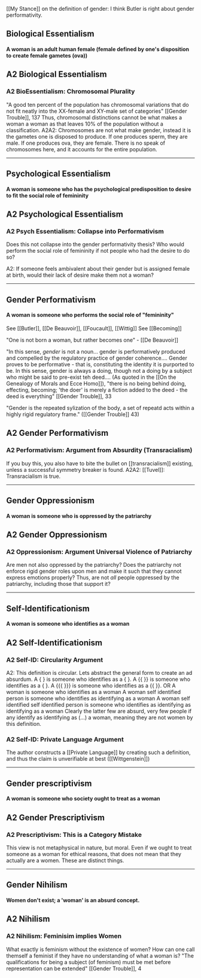 [[My Stance]] on the definition of gender: I think Butler is right about gender performativity.

## Biological Essentialism
#### A woman is an adult human female (female defined by one's disposition to create female gametes (ova))

## A2 Biological Essentialism

### A2 BioEssentialism: Chromosomal Plurality
"A good ten percent of the population has chromosomal variations that do not fit neatly into the XX-female and XY-male set of categories" [[Gender Trouble]], 137
Thus, chromosomal distinctions cannot be what makes a woman a woman as that leaves 10% of the population without a classification.
	A2A2: Chromosomes are not what make gender, instead it is the gametes one is disposed to produce. If one produces sperm, they are male. If one produces ova, they are female. There is no speak of chromosomes here, and it accounts for the entire population.

----

## Psychological Essentialism
#### A woman is someone who has the psychological predisposition to desire to fit the social role of femininity

## A2 Psychological Essentialism

### A2 Psych Essentialism: Collapse into Performativism
Does this not collapse into the gender performativity thesis? Who would perform the social role of femininity if not people who had the desire to do so? 


A2: If someone feels ambivalent about their gender but is assigned female at birth, would their lack of desire make them not a woman?

----

## Gender Performativism
#### A woman is someone who performs the social role of "femininity"
See [[Butler]], [[De Beauvoir]], [[Foucault]], [[Wittig]]
See [[Becoming]]

"One is not born a woman, but rather becomes one" - [[De Beauvoir]]

"In this sense, *gender* is not a noun... gender is performatively produced and compelled by the regulatory practice of gender coherence.... Gender proves to be performative - that is, constituting the identity it is purported to be. In this sense, gender is always a doing, though not a doing by a subject who might be said to pre-exist teh deed.... (As quoted in the [[On the Genealogy of Morals and Ecce Homo]]), "there is no being behind doing, effecting, becoming; 'the doer' is merely a fiction added to the deed - the deed is everything" [[Gender Trouble]], 33

"Gender is the repeated sylization of the body, a set of repeatd acts within a highly rigid regulatory frame." ([[Gender Trouble]] 43)

## A2 Gender Performativism

### A2 Performativism: Argument from Absurdity (Transracialism)
If you buy this, you also have to bite the bullet on [[transracialism]] existing, unless a successful symmetry breaker is found.
	A2A2: [[Tuvel]]: Transracialism is true.

----

## Gender Oppressionism
#### A woman is someone who is oppressed by the patriarchy

## A2 Gender Oppressionism

### A2 Oppressionism: Argument Universal Violence of Patriarchy
Are men not also oppressed by the patriarchy? Does the patriarchy not enforce rigid gender roles upon men and make it such that they cannot express emotions properly? Thus, are not *all* people oppressed by the patriarchy, including those that support it?

---

## Self-Identificationism
#### A woman is someone who identifies as a woman

## A2 Self-Identificationism

### A2 Self-ID: Circularity Argument
A2: This definition is circular. Lets abstract the general form to create an ad absurdum.
	A {     } is someone who identifies as a {     }.
	A  {{   }} is someone who identifies as a {     }.
	A  {{{ }}} is someone who identifies as a {{     }}.
	OR
	A woman is someone who identifies as a woman
	A woman self identified person is someone who identifies as identifying as a woman
	A woman self identified self identified person is someone who identifies as identifying as identifying as a woman
		Clearly the latter few are absurd, very few people if any identify as identifying as (...) a woman, meaning they are not women by this definition.

### A2 Self-ID: Private Language Argument
The author constructs a [[Private Language]] by creating such a definition, and thus the claim is unverifiable at best ([[Wittgenstein]])

---

## Gender prescriptivism 
#### A woman is someone who society ought to treat as a woman

## A2 Gender Prescriptivism

### A2 Prescriptivism: This is a Category Mistake
This view is not metaphysical in nature, but moral. Even if we ought to treat someone as a woman for ethical reasons, that does not mean that they actually are a women. These are distinct things. 

---

## Gender Nihilism 
#### Women don't exist; a 'woman' is an absurd concept.

## A2 Nihilism

### A2 Nihilism: Feminisim implies Women
What exactly is feminism without the existence of women? How can one call themself a feminist if they have no understanding of what a woman is?
	"The qualifications for being a subject (of feminism) must be met before representation can be extended" [[Gender Trouble]], 4